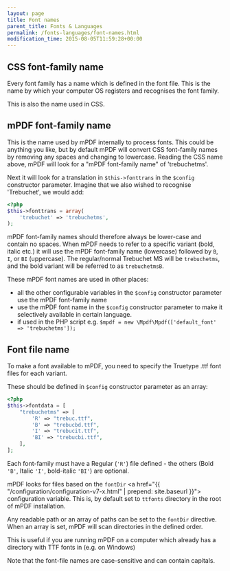 ```yaml
---
layout: page
title: Font names
parent_title: Fonts & Languages
permalink: /fonts-languages/font-names.html
modification_time: 2015-08-05T11:59:28+00:00
---
```


## CSS font-family name

Every font family has a name which is defined in the font file. This is the name by which your computer OS 
registers and recognises the font family.

This is also the name used in CSS.

## mPDF font-family name

This is the name used by mPDF internally to process fonts. This could be anything you like, but by default mPDF will
convert CSS font-family names by removing any spaces and changing to lowercase. Reading the CSS name above, mPDF will
look for a "mPDF font-family name" of 'trebuchetms'.

Next it will look for a translation in `$this->fonttrans` in the `$config` constructor parameter. Imagine that we also
wished to recognise 'Trebuchet', we would add:

```php
<?php
$this->fonttrans = array(
    'trebuchet' => 'trebuchetms',
);

```

mPDF font-family names should therefore always be lower-case and contain no spaces. When mPDF needs to refer to a specific
variant (bold, italic etc.) it will use the mPDF font-family name (lowercase) followed by `B`, `I`, or `BI` (uppercase).
The regular/normal Trebuchet MS will be `trebuchetms`, and the bold variant will be referred to as `trebuchetmsB`.

These mPDF font names are used in other places:

- all the other configurable variables in the `$config` constructor parameter use the mPDF font-family name
- use the mPDF font name in the `$config` constructor parameter to make it selectively available in certain language.
- if used in the PHP script e.g. `$mpdf = new \Mpdf\Mpdf(['default_font' => 'trebuchetms']);`

## Font file name

To make a font available to mPDF, you need to specify the Truetype .ttf font files for each variant.

These should be defined in `$config` constructor parameter as an array:

```php
<?php
$this->fontdata = [
    "trebuchetms" => [
        'R' => "trebuc.ttf",
        'B' => "trebucbd.ttf",
        'I' => "trebucit.ttf",
        'BI' => "trebucbi.ttf",
    ],
];

```

Each font-family must have a Regular (`'R'`) file defined - the others (Bold `'B'`, Italic `'I'`, bold-italic `'BI'`) are optional.

mPDF looks for files based on the `fontDir` <a href="{{ "/configuration/configuration-v7-x.html" | prepend: site.baseurl }}">
configuration variable</a>. This is, by default set to `ttfonts` directory in the root of mPDF installation.

Any readable path or an array of paths can be set to the `fontDir` directive. When an array is set, mPDF will scan
directories in the defined order.

This is useful if you are running mPDF on a computer which already has a directory with TTF fonts in (e.g. on Windows)

Note that the font-file names are case-sensitive and can contain capitals.

